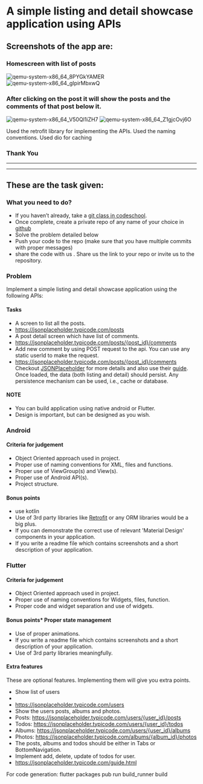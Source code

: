 # A simple listing and detail showcase application using APIs

## Screenshots of the app are:

### Homescreen with list of posts 
![qemu-system-x86_64_8PYGkYAMER](https://github.com/user-attachments/assets/af3384ae-0ecc-4cfb-9d99-3d0f7271c0b7)
![qemu-system-x86_64_gIpirMbxwQ](https://github.com/user-attachments/assets/3d667a3e-1f97-4061-b9d1-15a82a22e05f)

### After clicking on the post it will show the posts and the comments of that post below it. 

![qemu-system-x86_64_V50Ql1iZH7](https://github.com/user-attachments/assets/f3acb564-f4e8-4df8-bce8-8de79aa73e81)
![qemu-system-x86_64_Z1gjcOvj6O](https://github.com/user-attachments/assets/4501db28-5c41-4d40-b864-6eee5ec90adf)


Used the retrofit library for implementing the APIs. 
Used the naming conventions.
Used dio for caching

### Thank You
--- 
---





## These are the task given:

### What you need to do?

- If you haven’t already, take a [git class in codeschool](https://www.codeschool.com/courses/trygit).
- Once complete, create a private repo of any name of your choice in [github](https://github.com/)
- Solve the problem detailed below
- Push your code to the repo (make sure that you have multiple commits with proper messages)
- share the code with us . Share us the link to your repo or invite us to the repository.

### Problem

Implement a simple listing and detail showcase application using the following APIs:

#### Tasks

- A screen to list all the posts.
- https://jsonplaceholder.typicode.com/posts
- A post detail screen which have list of comments.
- https://jsonplaceholder.typicode.com/posts/{post_id}/comments
- Add new comment by using POST request to the api. You can use any static userId to make the
  request.
- https://jsonplaceholder.typicode.com/posts/{post_id}/comments
  Checkout [JSONPlaceholder](https://jsonplaceholder.typicode.com/) for more details and also use
  their [guide](https://jsonplaceholder.typicode.com/guide/).
  Once loaded, the data (both listing and detail) should persist. Any persistence mechanism can be
  used, i.e., cache or database.

#### NOTE

- You can build application using native android or Flutter.
- Design is important, but can be designed as you wish.

### Android

#### Criteria for judgement

- Object Oriented approach used in project.
- Proper use of naming conventions for XML, files and functions.
- Proper use of ViewGroup(s) and View(s).
- Proper use of Android API(s).
- Project structure.

#### Bonus points

- use kotlin
- Use of 3rd party libraries like [Retrofit](http://square.github.io/retrofit/) or any ORM libraries
  would be a big plus.
- If you can demonstrate the correct use of relevant 'Material Design' components in your
  application.
- If you write a readme file which contains screenshots and a short description of your application.

### Flutter

#### Criteria for judgement

- Object Oriented approach used in project.
- Proper use of naming conventions for Widgets, files, function.
- Proper code and widget separation and use of widgets.

#### Bonus points\* Proper state management

- Use of proper animations.
- If you write a readme file which contains screenshots and a short description of your application.
- Use of 3rd party libraries meaningfully.

#### Extra features

These are optional features. Implementing them will give you extra points.

- Show list of users
-
- https://jsonplaceholder.typicode.com/users
- Show the users posts, albums and photos.
- Posts: https://jsonplaceholder.typicode.com/users/{user_id}/posts
- Todos: https://jsonplaceholder.typicode.com/users/{user_id}/todos
- Albums: https://jsonplaceholder.typicode.com/users/{user_id}/albums
- Photos: https://jsonplaceholder.typicode.com/albums/{album_id}/photos
- The posts, albums and todos should be either in Tabs or BottomNavigation.
- Implement add, delete, update of todos for user.
- https://jsonplaceholder.typicode.com/guide.html

For code generation:
flutter packages pub run build_runner build
